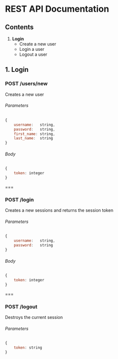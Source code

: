 # REST API Documentation

## Contents
1. **Login**
    * Create a new user
    * Login a user
    * Logout a user

## 1. Login

### POST /users/new
Creates a new user
###### Parameters
```javascript
{
    username:   string,
    password:   string,
    first_name: string,
    last_name:  string
}
```

###### Body
```javascript
{
    token: integer
}
```
===

### POST /login
Creates a new sessions and returns the session token
###### Parameters
```javascript
{
    username:   string,
    password:   string
}
```

###### Body
```javascript
{
    token: integer
}
```
===

### POST /logout
Destroys the current session
###### Parameters
```javascript
{
    token: string
}
```